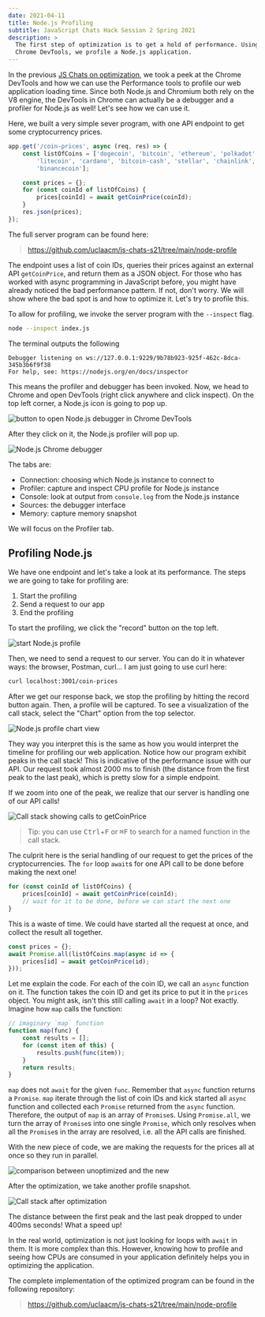 ```yaml
---
date: 2021-04-11
title: Node.js Profiling
subtitle: JavaScript Chats Hack Session 2 Spring 2021 
description: >
  The first step of optimization is to get a hold of performance. Using the
  Chrome DevTools, we profile a Node.js application. 
---
```



In the previous [JS Chats on optimization](/posts/fall2019/js-chats-4), we took
a peek at the Chrome DevTools and how we can use the Performance tools to
profile our web application loading time. Since both Node.js and Chromium both
rely on the V8 engine, the DevTools in Chrome can actually be a debugger and a
profiler for Node.js as well! Let's see how we can use it. 

Here, we built a very simple sever program, with one API endpoint to get some
cryptocurrency prices.  

```js
app.get('/coin-prices', async (req, res) => {
    const listOfCoins = ['dogecoin', 'bitcoin', 'ethereum', 'polkadot',
        'litecoin', 'cardano', 'bitcoin-cash', 'stellar', 'chainlink',
        'binancecoin'];

    const prices = {};
    for (const coinId of listOfCoins) {
        prices[coinId] = await getCoinPrice(coinId);
    }
    res.json(prices);
});
```

The full server program can be found here:
> https://github.com/uclaacm/js-chats-s21/tree/main/node-profile

The endpoint uses a list of coin IDs, queries their prices against an external
API `getCoinPrice`, and return them as a JSON object. For those who has worked
with async programming in JavaScript before, you might have already noticed the
bad performance pattern. If not, don't worry. We will show where the bad spot
is and how to optimize it. Let's try to profile this.

To allow for profiling, we invoke the server program with the `--inspect` flag.

```bash
node --inspect index.js
```

The terminal outputs the following

```
Debugger listening on ws://127.0.0.1:9229/9b78b923-925f-462c-8dca-345b3b6f9f38
For help, see: https://nodejs.org/en/docs/inspector
```

This means the profiler and debugger has been invoked. Now, we head to Chrome
and open DevTools (right click anywhere and click inspect). On the top left corner, 
a Node.js icon is going to pop up. 

![button to open Node.js debugger in Chrome DevTools](images/devtool-node.jpg)

After they click on it, the Node.js profiler will pop up. 

![Node.js Chrome debugger](images/node-chrome-profiler.jpg)

The tabs are:
- Connection: choosing which Node.js instance to connect to
- Profiler: capture and inspect CPU profile for Node.js instance
- Console: look at output from `console.log` from the Node.js instance 
- Sources: the debugger interface
- Memory: capture memory snapshot 

We will focus on the Profiler tab. 

## Profiling Node.js 

We have one endpoint and let's take a look at its performance. 
The steps we are going to take for profiling are:
1. Start the profiling 
2. Send a request to our app
3. End the profiling

To start the profiling, we click the "record" button on the top left. 

![start Node.js profile](images/start-profile.jpg)

Then, we need to send a request to our server. You can do it in whatever ways:
the browser, Postman, curl...  I am just going to use curl here:

```bash
curl localhost:3001/coin-prices
```


After we get our response back, we stop the profiling by hitting the record
button again.  Then, a profile will be captured. To see a visualization of the
call stack, select the "Chart" option from the top selector.  


![Node.js profile chart view](images/profile-chart.jpg)

They way you interpret this is the same as how you would interpret the timeline
for profiling our web application.  Notice how our program exhibit peaks in the
  call stack! This is indicative of the performance issue with our API. Our
  request took almost 2000 ms to finish (the distance from the first peak to
  the last peak), which is pretty slow for a simple endpoint.


If we zoom into one of the peak, we realize that our server is handling one of our API calls! 

![Call stack showing calls to getCoinPrice](images/callstack.jpg)

> Tip: you can use <kbd>Ctrl</kbd>+<kbd>F</kbd> or <kbd>⌘F</kbd>
> to search for a named function in the call stack.

The culprit here is the serial handling of our request to get the prices of the cryptocurrencies. The `for` loop `await`s for one API call to be done before making the next one! 

```js
for (const coinId of listOfCoins) {
    prices[coinId] = await getCoinPrice(coinId); 
    // wait for it to be done, before we can start the next one
}
```

This is a waste of time. We could have started all the request at once, and
collect the result all together. 

```js
const prices = {};
await Promise.all(listOfCoins.map(async id => {
    prices[id] = await getCoinPrice(id);
}));
```

Let me explain the code. For each of the coin ID, we call an `async` function
on it. The function takes the coin ID and get its price to put it in the
`prices` object. You might ask, isn't this still calling `await` in a loop? 
Not exactly. Imagine how `map` calls the function:

```js
// imaginary `map` function
function map(func) {
    const results = [];
    for (const item of this) {
        results.push(func(item));
    }
    return results;
}
```

`map` does not `await` for the given `func`. Remember that `async` function
returns a `Promise`. `map` iterate through the list of coin IDs and kick
started all `async` function and collected each `Promise` returned from the
`async` function. Therefore, the output of `map` is an array of `Promise`s.
Using `Promise.all`, we turn the array of `Promise`s into one single `Promise`,
which only resolves when all the `Promise`s in the array are resolved, i.e.
all the API calls are finished. 

With the new piece of code, we are making the requests for the prices all at
once so they run in parallel. 

![comparison between unoptimized and the new](images/comparison.jpg)

After the optimization, we take another profile snapshot. 

![Call stack after optimization](images/optimized-callstack.jpg)

The distance between the first peak and the last peak dropped to under 400ms seconds! What a speed up! 

In the real world, optimization is not just looking for loops with `await` in
them. It is more complex than this. However, knowing how to profile and seeing
how CPUs are consumed in your application definitely helps you in optimizing
the application. 

The complete implementation of the optimized program can be found in the following repository: 
> https://github.com/uclaacm/js-chats-s21/tree/main/node-profile
